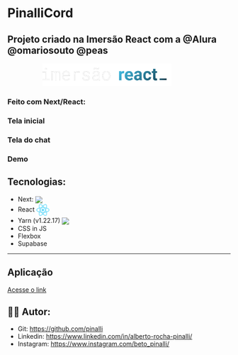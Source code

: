 # PinalliCord
## Projeto criado na Imersão React com a @Alura @omariosouto @peas 

<p align="center">
  <img height="50" src="https://raw.githubusercontent.com/PedrohvFernandes/aluracord-lol/8b9a4a99cf8112314f271a3fd26a4de6ec611ac1/Screenshot/logo-imersao-react-header.1636535198.svg">
  &nbsp;&nbsp;&nbsp;&nbsp;&nbsp;&nbsp;&nbsp;&nbsp;&nbsp;&nbsp;&nbsp;&nbsp;&nbsp;
</p>

### Feito com Next/React:
### Tela inicial
  

### Tela do chat 
 
### Demo 


## Tecnologias:
- Next: <img align="center" height="30" src="https://cdn.icon-icons.com/icons2/2148/PNG/512/nextjs_icon_132160.png">
  &nbsp;&nbsp;&nbsp;&nbsp;&nbsp;&nbsp;&nbsp;&nbsp;&nbsp;&nbsp;&nbsp;&nbsp;&nbsp;
- React <img align="center" height="30" src="https://raw.githubusercontent.com/devicons/devicon/master/icons/react/react-original.svg">
  &nbsp;&nbsp;&nbsp;&nbsp;&nbsp;&nbsp;&nbsp;&nbsp;&nbsp;&nbsp;&nbsp;&nbsp;&nbsp;
- Yarn (v1.22.17) <img align="center" height="30" src="https://www.pinclipart.com/picdir/big/207-2071105_0-yarn-js-logo-clipart.png">
  &nbsp;&nbsp;&nbsp;&nbsp;&nbsp;&nbsp;&nbsp;&nbsp;&nbsp;&nbsp;&nbsp;&nbsp;&nbsp;
- CSS in JS
- Flexbox
- Supabase

---
## Aplicação
[Acesse o link](https://matrix-alura-cord.vercel.app)<br>

## 👨‍💻 Autor:
- Git: https://github.com/pinalli
- Linkedin: https://www.linkedin.com/in/alberto-rocha-pinalli/
- Instagram: https://www.instagram.com/beto_pinalli/


